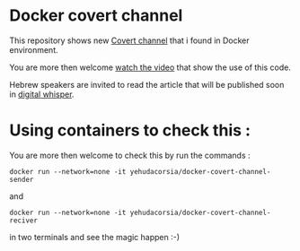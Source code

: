 # Docker covert channel

This repository shows new [Covert channel](https://en.wikipedia.org/wiki/Covert_channel) that i found in Docker environment.

You are more then welcome [watch the video](https://youtu.be/n5sFaDJyeIQ) that show the use of this code.

Hebrew speakers are invited to read the article that will be published soon in [digital whisper](https://www.digitalwhisper.co.il/).

# Using containers to check this :
You are more then welcome to check this by run the commands :

    docker run --network=none -it yehudacorsia/docker-covert-channel-sender

and 

    docker run --network=none -it yehudacorsia/docker-covert-channel-reciver 

in two terminals  and see the magic happen :-)

